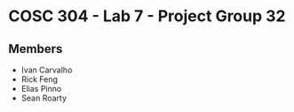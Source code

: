 # COSC 304 - Lab 7 - Project Group 32

## Members

- Ivan Carvalho
- Rick Feng
- Elias Pinno
- Sean Roarty
